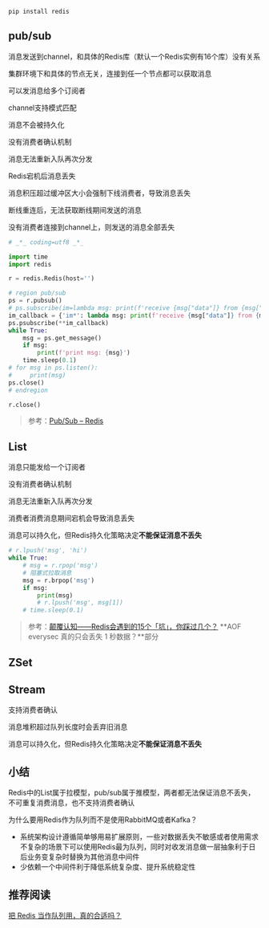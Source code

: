 `pip install redis`



## pub/sub

消息发送到channel，和具体的Redis库（默认一个Redis实例有16个库）没有关系

集群环境下和具体的节点无关，连接到任一个节点都可以获取消息

可以发消息给多个订阅者

channel支持模式匹配

消息不会被持久化

没有消费者确认机制

消息无法重新入队再次分发



Redis宕机后消息丢失

消息积压超过缓冲区大小会强制下线消费者，导致消息丢失



断线重连后，无法获取断线期间发送的消息

没有消费者连接到channel上，则发送的消息全部丢失

```python
# _*_ coding=utf8 _*_

import time
import redis

r = redis.Redis(host='')

# region pub/sub
ps = r.pubsub()
# ps.subscribe(im=lambda msg: print(f'receive {msg["data"]} from {msg["channel"]}'))
im_callback = {'im*': lambda msg: print(f'receive {msg["data"]} from {msg["channel"]}')}
ps.psubscribe(**im_callback)
while True:
    msg = ps.get_message()
    if msg:
        print(f'print msg: {msg}')
    time.sleep(0.1)
# for msg in ps.listen():
#     print(msg)
ps.close()
# endregion

r.close()
```

> 参考：[Pub/Sub – Redis](https://redis.io/topics/pubsub)



## List

消息只能发给一个订阅者



没有消费者确认机制

消息无法重新入队再次分发



消费者消费消息期间宕机会导致消息丢失

消息可以持久化，但Redis持久化策略决定**不能保证消息不丢失**

```python
# r.lpush('msg', 'hi')
while True:
    # msg = r.rpop('msg')
    # 阻塞式拉取消息
    msg = r.brpop('msg')
    if msg:
        print(msg)
        # r.lpush('msg', msg[1])
    # time.sleep(0.1)
```



> 参考：[颠覆认知——Redis会遇到的15个「坑」，你踩过几个？](https://mp.weixin.qq.com/s/xIEVj5oJ7rvEMWB19SHBwA) **AOF everysec 真的只会丢失 1 秒数据？**部分



## ZSet



## Stream



支持消费者确认

消息堆积超过队列长度时会丢弃旧消息

消息可以持久化，但Redis持久化策略决定**不能保证消息不丢失**

## 小结

Redis中的List属于拉模型，pub/sub属于推模型，两者都无法保证消息不丢失，不可重复消费消息，也不支持消费者确认

为什么要用Redis作为队列而不是使用RabbitMQ或者Kafka？

+ 系统架构设计遵循简单够用易扩展原则，一些对数据丢失不敏感或者使用需求不复杂的场景下可以使用Redis最为队列，同时对收发消息做一层抽象利于日后业务变复杂时替换为其他消息中间件
+ 少依赖一个中间件利于降低系统复杂度、提升系统稳定性



## 推荐阅读

[把 Redis 当作队列用，真的合适吗？](https://mp.weixin.qq.com/s/l1dMnu6laOLm375mMxy3WQ)